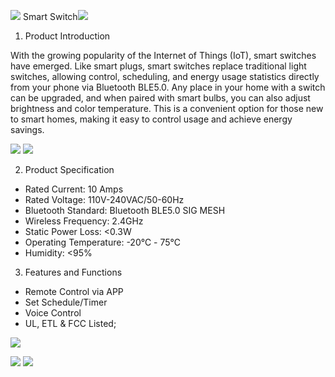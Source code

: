 ﻿![](https://m3.ypcloud.com/cms/Aspose_Words_266ce206_2ea9_41eb_be7f_bc47c59fdd3d_001_a94948b800.png) Smart Switch![](https://m3.ypcloud.com/cms/Aspose_Words_266ce206_2ea9_41eb_be7f_bc47c59fdd3d_002_b18e590467.png)

1. Product Introduction

With the growing popularity of the Internet of Things (IoT), smart switches have emerged. Like smart plugs, smart switches replace traditional light switches, allowing control, scheduling, and energy usage statistics directly from your phone via Bluetooth BLE5.0. Any place in your home with a switch can be upgraded, and when paired with smart bulbs, you can also adjust brightness and color temperature. This is a convenient option for those new to smart homes, making it easy to control usage and achieve energy savings.

![](https://m3.ypcloud.com/cms/Aspose_Words_72f6bbed_706b_446a_a2e0_ebf228fee887_003_325eaa6c84.png) ![](https://m3.ypcloud.com/cms/Aspose_Words_72f6bbed_706b_446a_a2e0_ebf228fee887_004_98f3ff573c.png)

2. Product Specification
- Rated Current: 10 Amps
- Rated Voltage: 110V-240VAC/50-60Hz
- Bluetooth Standard: Bluetooth BLE5.0 SIG MESH
- Wireless Frequency: 2.4GHz
- Static Power Loss: <0.3W
- Operating Temperature: -20℃ - 75℃
- Humidity: <95%

3. Features and Functions
- Remote Control via APP
- Set Schedule/Timer
- Voice Control
- UL, ETL & FCC Listed;

![](https://m3.ypcloud.com/cms/Aspose_Words_72f6bbed_706b_446a_a2e0_ebf228fee887_005_6b9ef390f0.png)

![](https://m3.ypcloud.com/cms/Aspose_Words_72f6bbed_706b_446a_a2e0_ebf228fee887_006_b63207a07a.jpeg) ![](https://m3.ypcloud.com/cms/Aspose_Words_72f6bbed_706b_446a_a2e0_ebf228fee887_007_7d7aa6f019.jpeg)
